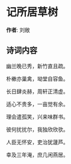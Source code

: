 # 记所居草树

**作者**: 刘敞

## 诗词内容

幽兰晚已秀，新竹直且疏。

朴樕亦巢禽，坳堂自容鱼。

长日肆炎赫，周轩正清虚。

适心不贵多，一亩觉有余。

理会遣孤笑，兴来味群书。

彼何扰扰尔，我独欣欣欤。

人臣无怀安，吏治犹蘧芦。

幸及三年淹，庶几闲燕居。

